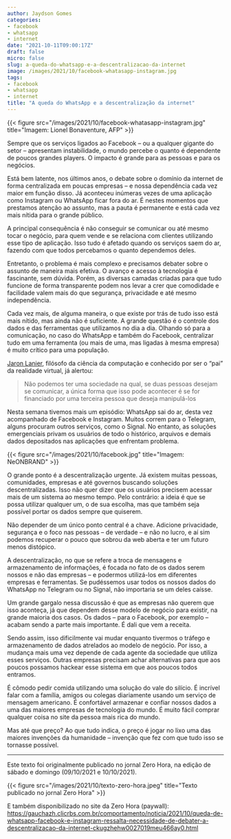 ```yaml
---
author: Jaydson Gomes
categories:
- facebook
- whatsapp
- internet
date: "2021-10-11T09:00:17Z"
draft: false
micro: false
slug: a-queda-do-whatsapp-e-a-descentralizacao-da-internet
image: /images/2021/10/facebook-whatasapp-instagram.jpg
tags:
- facebook
- whatsapp
- internet
title: "A queda do WhatsApp e a descentralização da internet"
---
```


{{< figure src="/images/2021/10/facebook-whatasapp-instagram.jpg" title="Imagem: Lionel Bonaventure, AFP" >}}  

Sempre que os serviços ligados ao Facebook – ou a qualquer gigante do setor – apresentam instabilidade, o mundo percebe o quanto é dependente de poucos grandes players. O impacto é grande para as pessoas e para os negócios.

Está bem latente, nos últimos anos, o debate sobre o domínio da internet de forma  centralizada em poucas empresas – e nossa dependência cada vez maior em função disso. Já aconteceu inúmeras vezes de uma aplicação como Instagram ou WhatsApp ficar fora do ar. É nestes momentos que prestamos atenção ao assunto, mas a pauta é permanente e está cada vez mais nítida para o grande público.

A principal consequência é não conseguir se comunicar ou até mesmo tocar o negócio, para quem vende e se relaciona com clientes utilizando esse tipo de aplicação. Isso tudo é afetado quando os serviços saem do ar, fazendo com que todos percebamos o quanto dependemos deles.

Entretanto, o problema é mais complexo e precisamos debater sobre o assunto de maneira mais efetiva. O avanço e acesso à tecnologia é fascinante, sem dúvida. Porém, as diversas camadas criadas para que tudo funcione de forma transparente podem nos levar a crer que comodidade e facilidade valem mais do que segurança, privacidade e até mesmo independência.

Cada vez mais, de alguma maneira, o que existe por trás de tudo isso está mais nítido, mas ainda não é suficiente. A grande questão é o controle dos dados e das ferramentas que utilizamos no dia a dia. Olhando só para a comunicação, no caso do WhatsApp e também do Facebook, centralizar tudo em uma ferramenta (ou mais de uma, mas ligadas à mesma empresa) é muito crítico para uma população.

[Jaron Lanier](https://en.wikipedia.org/wiki/Jaron_Lanier), filósofo da ciência da computação e conhecido por ser o “pai” da  realidade virtual, já alertou: 

>Não podemos ter uma sociedade na qual, se duas pessoas desejam se comunicar, a única forma que isso pode acontecer é se for financiado por uma terceira pessoa que deseja manipulá-los

Nesta semana tivemos mais um episódio: WhatsApp sai do ar, desta vez acompanhado de Facebook e Instagram. Muitos correm para o Telegram, alguns procuram outros serviços, como o Signal. No entanto, as soluções emergenciais privam os usuários de todo o histórico, arquivos e demais dados depositados nas aplicações que enfrentam problema.

{{< figure src="/images/2021/10/facebook.jpg" title="Imagem: NeONBRAND" >}}  

O grande ponto é a descentralização urgente. Já existem muitas pessoas, comunidades, empresas e até governos buscando soluções descentralizadas. Isso não quer dizer que os usuários precisem acessar mais de um sistema ao mesmo tempo. Pelo contrário: a ideia é que se possa utilizar qualquer um, o de sua escolha,  mas que também seja possível portar os dados sempre que quiserem.


Não depender de um único ponto central é a chave. Adicione privacidade, segurança e o foco nas pessoas – de verdade – e não no lucro, e aí sim podemos recuperar o pouco que sobrou da web aberta e ter um futuro menos distópico.

A descentralização, no que se refere a troca de mensagens e armazenamento de informações, é focada no fato de os dados serem nossos e não das empresas – e podermos utilizá-los em diferentes empresas e ferramentas. Se pudéssemos usar todos os nossos dados do WhatsApp no Telegram ou no Signal, não importaria se um deles caísse.

Um grande gargalo nessa discussão é que as empresas não querem que isso aconteça, já que dependem desse modelo de negócio para existir, na grande maioria dos casos. Os dados – para o Facebook, por exemplo – acabam sendo a parte mais importante. É dali que vem a receita. 

Sendo assim, isso dificilmente vai mudar enquanto tivermos o tráfego e armazenamento de dados atrelados ao modelo de negócio. Por isso, a mudança mais uma vez depende de cada agente da sociedade que utiliza esses serviços. Outras empresas precisam achar alternativas para que aos poucos possamos hackear esse sistema em que aos poucos todos entramos.


É cômodo pedir comida utilizando uma solução do vale do silício. É incrível falar com a família, amigos ou colegas diariamente usando um serviço de mensagem americano. É confortável armazenar e confiar nossos dados a uma das maiores empresas de tecnologia do mundo. É muito fácil comprar qualquer coisa no site da pessoa mais rica do mundo.

Mas até que preço? Ao que tudo indica, o preço é jogar no lixo uma das maiores invenções da humanidade – invenção que fez com que tudo isso se tornasse possível.

----

Este texto foi originalmente publicado no jornal Zero Hora, na edição de sábado e domingo (09/10/2021 e 10/10/2021).  

{{< figure src="/images/2021/10/texto-zero-hora.jpeg" title="Texto publicado no jornal Zero Hora" >}}  

E também disponibilizado no site da Zero Hora (paywall): https://gauchazh.clicrbs.com.br/comportamento/noticia/2021/10/queda-de-whatsapp-facebook-e-instagram-ressalta-necessidade-de-debater-a-descentralizacao-da-internet-ckugzhehw0027019meu466ay0.html
